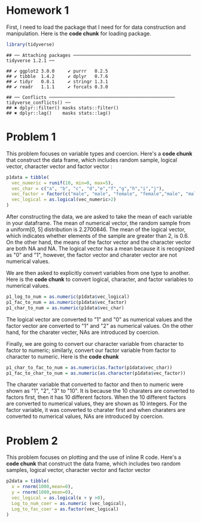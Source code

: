 Homework 1
================

First, I need to load the package that I need for for data construction and manipulation. Here is the **code chunk** for loading package.

``` r
library(tidyverse)
```

    ## ── Attaching packages ──────────────────────────────────────────── tidyverse 1.2.1 ──

    ## ✔ ggplot2 3.0.0     ✔ purrr   0.2.5
    ## ✔ tibble  1.4.2     ✔ dplyr   0.7.6
    ## ✔ tidyr   0.8.1     ✔ stringr 1.3.1
    ## ✔ readr   1.1.1     ✔ forcats 0.3.0

    ## ── Conflicts ─────────────────────────────────────────────── tidyverse_conflicts() ──
    ## ✖ dplyr::filter() masks stats::filter()
    ## ✖ dplyr::lag()    masks stats::lag()

Problem 1
=========

This problem focuses on variable types and coercion. Here's a **code chunk** that construct the data frame, which includes random sample, logical vector, character vector and factor vector :

``` r
p1data = tibble(
  vec_numeric = runif(10, min=0, max=5),
  vec_char = c("a", "b", "c", "d","e","f","g","h","i","j"),
  vec_factor = factor(c("male", "male", "female", "female","male", "male", "female", "female","male", "male")),
  vec_logical = as.logical(vec_numeric>2)
)
```

After constructing the data, we are asked to take the mean of each variable in your dataframe. The mean of numerical vector, the random sample from a uniform\[0, 5\] distribution is 2.2700846. The mean of the logical vector, which indicates whether elements of the sample are greater than 2, is 0.6. On the other hand, the means of the factor vector and the character vector are both NA and NA. The logical vector has a mean because it is recognized as "0" and "1", however, the factor vector and charater vector are not numerical values.

We are then asked to explicitly convert variables from one type to another. Here is the **code chunk** to convert logical, character, and factor variables to numerical values.

``` r
p1_log_to_num = as.numeric(p1data$vec_logical)
p1_fac_to_num = as.numeric(p1data$vec_factor)
p1_char_to_num = as.numeric(p1data$vec_char)
```

The logical vector are converted to "1" and "0" as numerical values and the factor vector are converted to "1" and "2" as numerical values. On the other hand, for the charater vecter, NAs are introduced by coercion.

Finally, we are going to convert our character variable from character to factor to numeric; similarly, convert our factor variable from factor to character to numeric. Here is the **code chunk**

``` r
p1_char_to_fac_to_num = as.numeric(as.factor(p1data$vec_char))
p1_fac_to_char_to_num = as.numeric(as.character(p1data$vec_factor))
```

The charater variable that converted to factor and then to numeric were shown as "1", "2", "3" to "10". It is because the 10 charaters are converted to factors first, then it has 10 different factors. When the 10 different factors are converted to numerical values, they are shown as 10 integers. For the factor variable, it was converted to charater first and when charaters are converted to numerical values, NAs are introduced by coercion.

Problem 2
=========

This problem focuses on plotting and the use of inline R code. Here's a **code chunk** that construct the data frame, which includes two random samples, logical vector, character vector and factor vector

``` r
p2data = tibble(
  x = rnorm(1000,mean=0),
  y = rnorm(1000,mean=0),
  vec_logical = as.logical(x + y >0),
  Log_to_num_coer = as.numeric (vec_logical),
  Log_to_fac_coer = as.factor(vec_logical)
)
```
